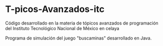 # T-picos-Avanzados-itc

Código desarrollado en la materia de tópicos avanzados de programación del Instituto Tecnológico Nacional de México en celaya

Programa de simulación del juego "buscaminas" desarrollado en Java. 
